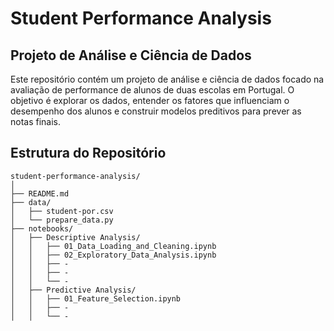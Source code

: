 # Student Performance Analysis

## Projeto de Análise e Ciência de Dados

Este repositório contém um projeto de análise e ciência de dados focado na avaliação de performance de alunos de duas escolas em Portugal. O objetivo é explorar os dados, entender os fatores que influenciam o desempenho dos alunos e construir modelos preditivos para prever as notas finais.

## Estrutura do Repositório

```plaintext
student-performance-analysis/
│
├── README.md
├── data/
│   ├── student-por.csv
│   └── prepare_data.py
├── notebooks/
│   ├── Descriptive Analysis/
│   │   ├── 01_Data_Loading_and_Cleaning.ipynb
│   │   ├── 02_Exploratory_Data_Analysis.ipynb
│   │   ├── -
│   │   ├── -
│   │   └── -
│   ├── Predictive Analysis/
│   │   ├── 01_Feature_Selection.ipynb
│   │   ├── -
│   │   └── -
